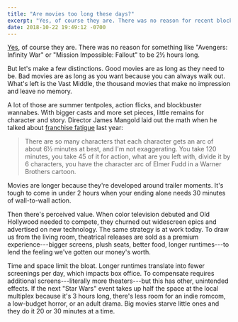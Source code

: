 ```yaml
---
title: "Are movies too long these days?"
excerpt: "Yes, of course they are. There was no reason for recent blockbusters to be as long as they were. But let's make a few distinctions, just the same."
date: 2018-10-22 19:49:12 -0700
---
```


[Yes](https://www.indiewire.com/2018/10/should-movies-be-shorter-1202014312/), of course they are. There was no reason for something like "Avengers: Infinity War" or "Mission Impossible: Fallout" to be 2&frac12; hours long.

But let's make a few distinctions. Good movies are as long as they need to be. Bad movies are as long as you want because you can always walk out. What's left is the Vast Middle, the thousand movies that make no impression and leave no memory.

A lot of those are summer tentpoles, action flicks, and blockbuster wannabes. With bigger casts and more set pieces, little remains for character and story. Director James Mangold laid out the math when he talked about [franchise fatigue](https://www.kcrw.com/news-culture/shows/the-business/james-mangold-on-logan-and-fighting-franchise-fatigue) last year:

> There are so many characters that each character gets an arc of about 6&frac12; minutes at best, and I'm not exaggerating. You take 120 minutes, you take 45 of it for action, what are you left with, divide it by 6 characters, you have the character arc of Elmer Fudd in a Warner Brothers cartoon.

Movies are longer because they're developed around trailer moments. It's tough to come in under 2 hours when your ending alone needs 30 minutes of wall-to-wall action.

Then there's perceived value. When color television debuted and Old Hollywood needed to compete, they churned out widescreen epics and advertised on new technology. The same strategy is at work today. To draw us from the living room, theatrical releases are sold as a premium experience---bigger screens, plush seats, better food, longer runtimes---to lend the feeling we've gotten our money's worth.

Time and space limit the bloat. Longer runtimes translate into fewer screenings per day, which impacts box office. To compensate requires additional screens---literally more theaters---but this has other, unintended effects. If the next "Star Wars" event takes up half the space at the local multiplex because it's 3 hours long, there's less room for an indie romcom, a low-budget horror, or an adult drama. Big movies starve little ones and they do it 20 or 30 minutes at a time.
